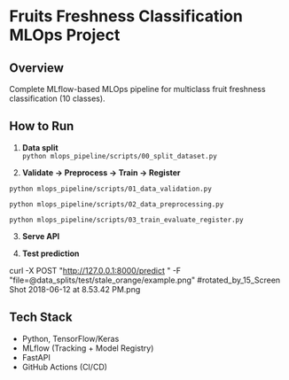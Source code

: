 # Fruits Freshness Classification MLOps Project

## Overview
Complete MLflow-based MLOps pipeline for multiclass fruit freshness classification (10 classes).

## How to Run
1. **Data split**  
   `python mlops_pipeline/scripts/00_split_dataset.py`

2. **Validate → Preprocess → Train → Register**

`python mlops_pipeline/scripts/01_data_validation.py`

`python mlops_pipeline/scripts/02_data_preprocessing.py`

`python mlops_pipeline/scripts/03_train_evaluate_register.py`


3. **Serve API**

4. **Test prediction**

curl -X POST "http://127.0.0.1:8000/predict
" -F "file=@data_splits/test/stale_orange/example.png" #rotated_by_15_Screen Shot 2018-06-12 at 8.53.42 PM.png

## Tech Stack
- Python, TensorFlow/Keras  
- MLflow (Tracking + Model Registry)  
- FastAPI  
- GitHub Actions (CI/CD)
